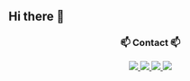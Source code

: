 ## Hi there 👋

<!--
**leeyirie/leeyirie** is a ✨ _special_ ✨ repository because its `README.md` (this file) appears on your GitHub profile.

Here are some ideas to get you started:

- 🔭 I’m currently working on ...
- 🌱 I’m currently learning ...
- 👯 I’m looking to collaborate on ...
- 🤔 I’m looking for help with ...
- 💬 Ask me about ...
- 📫 How to reach me: ...
- 😄 Pronouns: ...
- ⚡ Fun fact: ...
-->

<h3 align="center">📫 Contact 📫</h3>
<div align="center">
  <a href="mailto:soyeonlee@gmail.com">
    <img
      src="https://img.shields.io/badge/Gmail-FF5A5F?style=for-the-badge&logo=gmail&logoColor=white"/>
  </a>
  <a href="https://www.linkedin.com/in/soyeon-lee-28717115b/">
    <img
      src="https://img.shields.io/badge/LinkedIn-2d72c2?style=for-the-badge&logo=linkedin&logoColor=white"/>
  </a>
  <a href="https://velog.io/@leeyirie">
    <img src="https://img.shields.io/badge/Velog-1EBC8F?style=for-the-badge&logo=velog&logoColor=white"/>
  </a>
  <a href="https://www.instagram.com/leeyirie/">
    <img
      src="https://img.shields.io/badge/instagram-E4405F?style=for-the-badge&logo=instagram&logoColor=white"/>
  </a>
</div>

